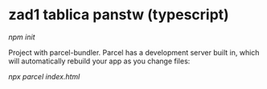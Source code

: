 # zad1 tablica panstw (typescript)

*npm init*

Project with parcel-bundler. 
Parcel has a development server built in, which will automatically rebuild your app as you change files:

*npx parcel index.html*
